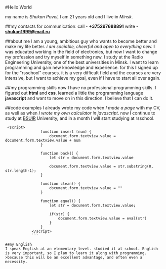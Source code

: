 #Hello World

my name is *Shukan Pavel*, I am *21* years old and I live in *Minsk*.

##my contacts for communication:
call - **+375297688891**
write - **shukan1999@mail.ru**

##about me
I am a young, ambitious guy who wants to become better and make my life better. *I am sociable, cheerful and open to everything new.* 
I was educated working in the field of electronics, but now I want to change my profession and try myself in something new. 
I study at the Radio Engineering University, one of the best universities in Minsk. I want to learn programming and gain new knowledge and experience. 
for this I signed up for the "rsschool" courses. it is a very difficult field and the courses are very intensive, but I want to achieve my goal, even if I have to start all over again.

##my programming skills
now I have no professional programming skills. I figured out **html** and **css**, learned a little the programming language **javascript** and want to move on in this direction. 
I believe that I can do it.


##code examples
I already wrote my code when *I made a page* with my CV, as well as when *I wrote my own calculator in javascript*.
now I continue to study at [BSUIR](https://www.bsuir.by/) University, and in a month I will start studying at rsschool.

```
 <script>
                function insert (num) {
                    document.form.textview.value = document.form.textview.value + num 
                }

                function back() {
                    let str = document.form.textview.value

                    document.form.textview.value = str.substring(0, str.length-1);
                }

                function clean() {
                    document.form.textview.value = ""
                }

                function equal() {
                    let str = document.form.textview.value;

                    if(str) {
                        document.form.textview.value = eval(str)
                    }
                }
            </script>
            ```

##my English
I speak English at an elementary level. studied it at school. English is very important, so I plan to learn it along with programming. 
>because this will be an excellent advantage, and often even a necessity.
